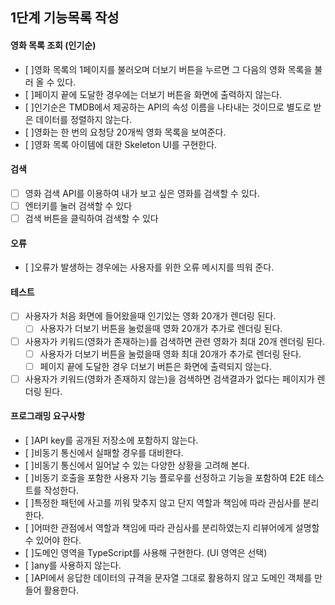 ## 1단계 기능목록 작성

#### 영화 목록 조회 (인기순)

- [ ]영화 목록의 1페이지를 불러오며 더보기 버튼을 누르면 그 다음의 영화 목록을 불러 올 수 있다.
- [ ]페이지 끝에 도달한 경우에는 더보기 버튼을 화면에 출력하지 않는다.
- [ ]인기순은 TMDB에서 제공하는 API의 속성 이름을 나타내는 것이므로 별도로 받은 데이터를 정렬하지 않는다.
- [ ]영화는 한 번의 요청당 20개씩 영화 목록을 보여준다.
- [ ]영화 목록 아이템에 대한 Skeleton UI를 구현한다.

#### 검색

- [ ] 영화 검색 API를 이용하여 내가 보고 싶은 영화를 검색할 수 있다.
- [ ] 엔터키를 눌러 검색할 수 있다
- [ ] 검색 버튼을 클릭하여 검색할 수 있다

#### 오류

- [ ]오류가 발생하는 경우에는 사용자를 위한 오류 메시지를 띄워 준다.

#### 테스트

- [ ] 사용자가 처음 화면에 들어왔을때 인기있는 영화 20개가 렌더링 된다.
  - [ ] 사용자가 더보기 버튼을 눌렀을때 영화 20개가 추가로 렌더링 된다.
- [ ] 사용자가 키워드(영화가 존재하는)를 검색하면 관련 영화가 최대 20개 렌더링 된다.
  - [ ] 사용자가 더보기 버튼을 눌렀을때 영화 최대 20개가 추가로 렌더링 돤다.
  - [ ] 페이지 끝에 도달한 경우 더보기 버튼은 화면에 출력되지 않는다.
- [ ] 사용자가 키워드(영화가 존재하지 않는)을 검색하면 검색결과가 없다는 페이지가 렌더링 된다.

#### 프로그래밍 요구사항

- [ ]API key를 공개된 저장소에 포함하지 않는다.
- [ ]비동기 통신에서 실패할 경우를 대비한다.
- [ ]비동기 통신에서 일어날 수 있는 다양한 상황을 고려해 본다.
- [ ]비동기 호출을 포함한 사용자 기능 플로우를 선정하고 기능을 포함하여 E2E 테스트를 작성한다.
- [ ]특정한 패턴에 사고를 끼워 맞추지 않고 단지 역할과 책임에 따라 관심사를 분리한다.
- [ ]어떠한 관점에서 역할과 책임에 따라 관심사를 분리하였는지 리뷰어에게 설명할 수 있어야 한다.
- [ ]도메인 영역을 TypeScript를 사용해 구현한다. (UI 영역은 선택)
- [ ]any를 사용하지 않는다.
- [ ]API에서 응답한 데이터의 규격을 문자열 그대로 활용하지 않고 도메인 객체를 만들어 활용한다.
